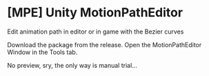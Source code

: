 # [MPE] Unity MotionPathEditor
Edit animation path in editor or in game with the Bezier curves

Download the package from the release. 
Open the MotionPathEditor Window in the Tools tab.

No preview, sry, the only way is manual trial...
